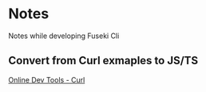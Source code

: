 # Notes

Notes while developing Fuseki Cli


## Convert from Curl exmaples to JS/TS

[Online Dev Tools - Curl](https://onlinedevtools.in/curl)

